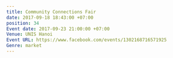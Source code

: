 ```yaml
---
title: Community Connections Fair
date: 2017-09-18 18:43:00 +07:00
position: 34
Event date: 2017-09-23 21:00:00 +07:00
Venue: UNIS Hanoi
Event URL: https://www.facebook.com/events/1302168716571925
Genre: market
---
```


